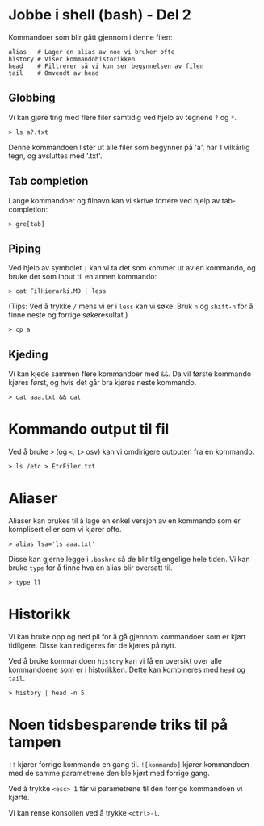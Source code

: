 # Jobbe i shell (bash) - Del 2

Kommandoer som blir gått gjennom i denne filen:

    alias   # Lager en alias av noe vi bruker ofte
    history # Viser kommandohistorikken
    head    # Filtrerer så vi kun ser begynnelsen av filen
    tail    # Omvendt av head

## Globbing

Vi kan gjøre ting med flere filer samtidig ved hjelp av tegnene `?` og `*`.

    > ls a?.txt

Denne kommandoen lister ut alle filer som begynner på 'a', har 1 vilkårlig tegn, og avsluttes med '.txt'.

## Tab completion

Lange kommandoer og filnavn kan vi skrive fortere ved hjelp av tab-completion:

    > gre[tab]

## Piping

Ved hjelp av symbolet `|` kan vi ta det som kommer ut av en kommando, og bruke det som input til en annen kommando:

    > cat FilHierarki.MD | less

(Tips: Ved å trykke `/` mens vi er i `less` kan vi søke. Bruk `n` og `shift-n` for å finne neste og forrige søkeresultat.)

    > cp a

## Kjeding

Vi kan kjede sammen flere kommandoer med `&&`. Da vil første kommando kjøres først, og hvis det går bra kjøres neste kommando.

    > cat aaa.txt && cat

# Kommando output til fil

Ved å bruke `>` (og `<`, `1>` osv) kan vi omdirigere outputen fra en kommando.

    > ls /etc > EtcFiler.txt

# Aliaser

Aliaser kan brukes til å lage en enkel versjon av en kommando som er komplisert eller som vi kjører ofte.

    > alias lsa='ls aaa.txt'

Disse kan gjerne legge i `.bashrc` så de blir tilgjengelige hele tiden. Vi kan bruke `type` for å finne hva en alias blir oversatt til.

    > type ll

# Historikk

Vi kan bruke opp og ned pil for å gå gjennom kommandoer som er kjørt tidligere. Disse kan redigeres før de kjøres på nytt.

Ved å bruke kommandoen `history` kan vi få en oversikt over alle kommandoene som er i historikken. Dette kan kombineres med `head` og `tail`.

    > history | head -n 5

# Noen tidsbesparende triks til på tampen

`!!` kjører forrige kommando en gang til. `![kommando]` kjører kommandoen med de samme parametrene den ble kjørt med forrige gang.

Ved å trykke `<esc> 1` får vi parametrene til den forrige kommandoen vi kjørte.

Vi kan rense konsollen ved å trykke `<ctrl>-l`.
